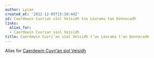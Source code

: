 ```yaml
---
author: Lycan
created_at: '2012-12-05T15:10:44Z'
id: Caerdewin Cuvrian sìol Veìsidh tun Léarama tan Donnocadh
links:
  alias_for:
  - Caerdewin Cuvrian sìol Veìsidh
title: Caerdewin Cuvri’an sìol Veìsidh t’un Léarama t’an Donnocadh
---
```


Alias for [Caerdewin Cuvri’an sìol Veìsidh]

  [Caerdewin Cuvri’an sìol Veìsidh]: Caerdewin_Cuvri’an_sìol_Veìsidh